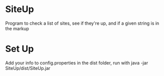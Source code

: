 SiteUp
======

Program to check a list of sites, see if they're up, and if a given string is in the markup

Set Up
======

Add your info to config.properties in the dist folder, run with java -jar SiteUp/dist/SiteUp.jar
